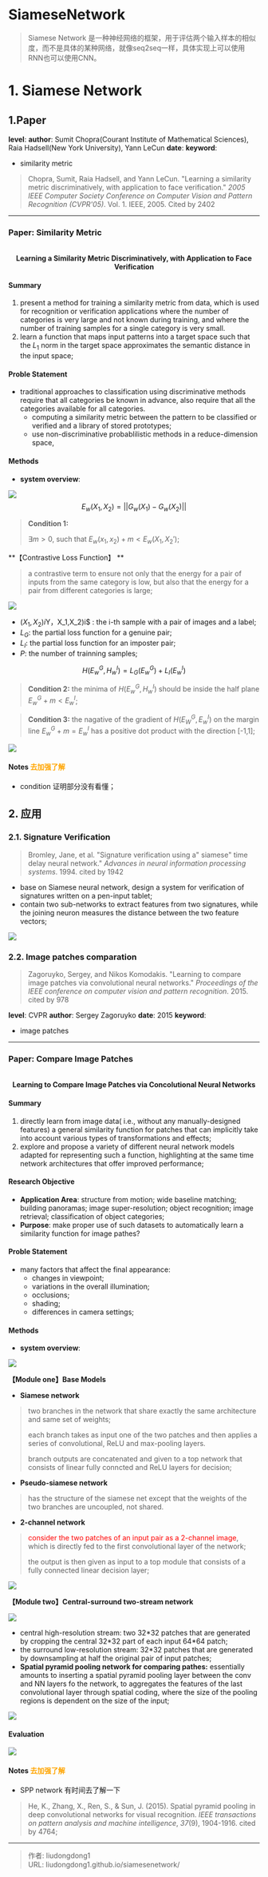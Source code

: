 # SiameseNetwork


> Siamese Network 是一种神经网络的框架，用于评估两个输入样本的相似度，而不是具体的某种网络，就像seq2seq一样，具体实现上可以使用RNN也可以使用CNN。

# 1. Siamese Network

## 1.Paper 

**level**: 
**author**: Sumit Chopra(Courant Institute of Mathematical Sciences), Raia Hadsell(New York University), Yann LeCun
**date**: 
**keyword**:

- similarity metric

> Chopra, Sumit, Raia Hadsell, and Yann LeCun. "Learning a similarity metric discriminatively, with application to face verification." *2005 IEEE Computer Society Conference on Computer Vision and Pattern Recognition (CVPR'05)*. Vol. 1. IEEE, 2005.  Cited by 2402

------

### Paper: Similarity Metric

<div align=center>
<br/>
<b>Learning a Similarity Metric Discriminatively, with Application to Face
Verification
</b>
</div>



#### Summary

1. present a method for training a similarity metric from data, which is used for recognition or verification applications where the number of categories is very large and not known during training, and where the number of training samples for a single category is very small.
2. learn a function that maps input patterns into a target space such that the $L_1$ norm in the target space approximates the semantic distance in the input space;

#### Proble Statement

- traditional approaches to classification using discriminative methods require that all categories be known in advance, also require that all the categories available for all categories.
  - computing a similarity metric between the pattern to be classified or verified and a library of stored prototypes;
  - use non-discriminative probablilistic methods in a reduce-dimension space,

#### Methods

- **system overview**:

![](https://gitee.com/github-25970295/blogImage/raw/master/img/20200912230425.png)
$$
E_w(X_1,X_2)=||G_w(X_1)-G_w(X_2)||
$$

> **Condition 1:**
>
> $\exists m>0$, such that $E_w(x_1,x_2)+m<E_w(X_1,X_2')$;

**【Contrastive Loss Function】 **

> a contrastive term to ensure not only that the energy for a pair of inputs from the same category is low, but also that the energy for a pair from different categories is large;

![](https://gitee.com/github-25970295/blogImage/raw/master/img/20200912231025.png)

- $(X_1,X_2)i$Y，X_1,X_2)i$ : the i-th sample with a pair of images and a label;
- $L_G$: the partial loss function for a genuine pair;
- $L_I$: the partial loss function for an imposter pair;
- $P$: the number of trainning samples;

$$
H(E_w^G,H_w^I)=L_G(E_w^G)+L_I(E_w^I)
$$

> **Condition 2:**  the minima of $H(E_w^G,H_w^I)$ should be inside the half plane $E_w^G+m<E_w^I$;

> **Condition 3:** the nagative of the gradient of $H(E_W^G,E_w^I)$ on the margin line $E_w^G+m=E_w^I$ has a positive dot product with the direction [-1,1];

![](https://gitee.com/github-25970295/blogImage/raw/master/img/20200912232118.png)

#### Notes <font color=orange>去加强了解</font>

  - condition 证明部分没有看懂；

## 2. 应用

### 2.1. Signature Verification

> Bromley, Jane, et al. "Signature verification using a" siamese" time delay neural network." *Advances in neural information processing systems*. 1994. cited by 1942

- base on Siamese neural network, design a system for verification of signatures written on a pen-input tablet;
- contain two sub-networks to extract features from two signatures, while the joining neuron measures the distance between the two feature vectors;

![](https://gitee.com/github-25970295/blogImage/raw/master/img/20200912232456.png)

### 2.2. Image patches comparation

> Zagoruyko, Sergey, and Nikos Komodakis. "Learning to compare image patches via convolutional neural networks." *Proceedings of the IEEE conference on computer vision and pattern recognition*. 2015. cited by 978

**level**: CVPR
**author**: Sergey Zagoruyko
**date**: 2015
**keyword**:

- image patches

------

### Paper: Compare Image Patches

<div align=center>
<br/>
<b>Learning to Compare Image Patches via Concolutional Neural Networks</b>
</div>



#### Summary

1. directly learn from image data( i.e., without any manually-designed features) a general similarity function for patches that can implicitly take into account various types of transformations and effects;
2. explore and propose a variety of different neural network models adapted for representing such a function, highlighting at the same time network architectures that offer improved performance;

#### Research Objective

  - **Application Area**: structure from motion; wide baseline matching; building panoramas; image super-resolution; object recognition; image retrieval; classification of object categories;
- **Purpose**:  make proper use of such datasets to automatically learn a similarity function for image pathes?

#### Proble Statement

- many factors that affect the final appearance:
  - changes in viewpoint;
  - variations in the overall illumination;
  - occlusions;
  - shading;
  - differences in camera settings;

#### Methods

- **system overview**:

![](https://gitee.com/github-25970295/blogImage/raw/master/img/image-20200913070606042.png)

**【Module one】Base Models**

- **Siamese network**

> two branches in the network that share exactly the same architecture and same set of weights;
>
> each branch takes as input one of the two patches and then applies a series of convolutional, ReLU and max-pooling layers.
>
> branch outputs are concatenated and given to a top network that consists of linear fully conncted and ReLU layers for decision;

- **Pseudo-siamese network**

> has the structure of the siamese net except that the weights of the two branches are uncoupled, not shared.

- **2-channel network**

> <font color=red>consider the two patches of an input pair as a 2-channel image</font>, which is directly fed to the first convolutional layer of the network;
>
> the output is then given as input to a top module that consists of a fully connected linear decision layer;

![](https://gitee.com/github-25970295/blogImage/raw/master/img/20200913072610.png)

**【Module two】Central-surround two-stream network**

![](https://gitee.com/github-25970295/blogImage/raw/master/img/20200913072749.png)

- central high-resolution stream: two 32*32 patches that are generated by cropping the central 32\*32 part of each input 64\*64 patch;
- the surround low-resolution stream: 32\*32 patches that are generated by downsampling at half the original pair of input patches;
- **Spatial pyramid pooling network for comparing pathes:** essentially amounts to inserting a spatial pyramid pooling layer between the conv and NN layers fo the network, to aggregates the features of the last convolutional layer through spatial coding, where the size of the pooling regions is dependent on the size of the input;

![](https://gitee.com/github-25970295/blogImage/raw/master/img/20200913073942.png)

#### Evaluation

![](https://gitee.com/github-25970295/blogImage/raw/master/img/20200913074532.png)

#### Notes <font color=orange>去加强了解</font>

  - SPP network 有时间去了解一下

> He, K., Zhang, X., Ren, S., & Sun, J. (2015). Spatial pyramid pooling in deep convolutional networks for visual recognition. *IEEE transactions on pattern analysis and machine intelligence*, *37*(9), 1904-1916. cited by 4764;

---

> 作者: liudongdong1  
> URL: liudongdong1.github.io/siamesenetwork/  

